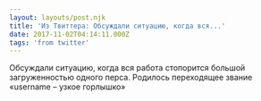 ```yaml
---
layout: layouts/post.njk
title: 'Из Твиттера: Обсуждали ситуацию, когда вся...'
date: 2017-11-02T04:14:11.000Z
tags: 'from twitter'
---
```



Обсуждали ситуацию, когда вся работа стопорится большой загруженностью одного перса. Родилось переходящее звание «username – узкое горлышко»
